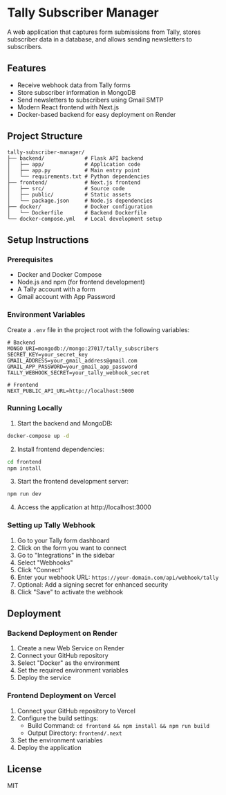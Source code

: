 # Tally Subscriber Manager

A web application that captures form submissions from Tally, stores subscriber data in a database, and allows sending newsletters to subscribers.

## Features

- Receive webhook data from Tally forms
- Store subscriber information in MongoDB
- Send newsletters to subscribers using Gmail SMTP
- Modern React frontend with Next.js
- Docker-based backend for easy deployment on Render

## Project Structure

```
tally-subscriber-manager/
├── backend/             # Flask API backend
│   ├── app/             # Application code
│   ├── app.py           # Main entry point
│   └── requirements.txt # Python dependencies
├── frontend/            # Next.js frontend
│   ├── src/             # Source code
│   ├── public/          # Static assets
│   └── package.json     # Node.js dependencies
├── docker/              # Docker configuration
│   └── Dockerfile       # Backend Dockerfile
└── docker-compose.yml   # Local development setup
```

## Setup Instructions

### Prerequisites

- Docker and Docker Compose
- Node.js and npm (for frontend development)
- A Tally account with a form
- Gmail account with App Password

### Environment Variables

Create a `.env` file in the project root with the following variables:

```
# Backend
MONGO_URI=mongodb://mongo:27017/tally_subscribers
SECRET_KEY=your_secret_key
GMAIL_ADDRESS=your_gmail_address@gmail.com
GMAIL_APP_PASSWORD=your_gmail_app_password
TALLY_WEBHOOK_SECRET=your_tally_webhook_secret

# Frontend
NEXT_PUBLIC_API_URL=http://localhost:5000
```

### Running Locally

1. Start the backend and MongoDB:

```bash
docker-compose up -d
```

2. Install frontend dependencies:

```bash
cd frontend
npm install
```

3. Start the frontend development server:

```bash
npm run dev
```

4. Access the application at http://localhost:3000

### Setting up Tally Webhook

1. Go to your Tally form dashboard
2. Click on the form you want to connect
3. Go to "Integrations" in the sidebar
4. Select "Webhooks"
5. Click "Connect"
6. Enter your webhook URL: `https://your-domain.com/api/webhook/tally`
7. Optional: Add a signing secret for enhanced security
8. Click "Save" to activate the webhook

## Deployment

### Backend Deployment on Render

1. Create a new Web Service on Render
2. Connect your GitHub repository
3. Select "Docker" as the environment
4. Set the required environment variables
5. Deploy the service

### Frontend Deployment on Vercel

1. Connect your GitHub repository to Vercel
2. Configure the build settings:
   - Build Command: `cd frontend && npm install && npm run build`
   - Output Directory: `frontend/.next`
3. Set the environment variables
4. Deploy the application

## License

MIT
